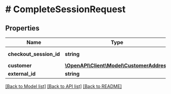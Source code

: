 # # CompleteSessionRequest

## Properties

Name | Type | Description | Notes
------------ | ------------- | ------------- | -------------
**checkout_session_id** | **string** | Checkout session id. |
**customer** | [**\OpenAPI\Client\Model\CustomerAddress**](CustomerAddress.md) |  | [optional]
**external_id** | **string** |  | [optional]

[[Back to Model list]](../../README.md#models) [[Back to API list]](../../README.md#endpoints) [[Back to README]](../../README.md)
